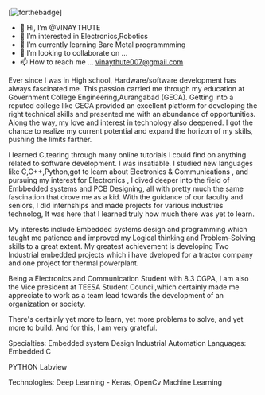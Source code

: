 [![forthebadge](https://forthebadge.com/images/badges/powered-by-electricity.svg)]

- 👋 Hi, I’m @VINAYTHUTE
- 👀 I’m interested in Electronics,Robotics
- 🌱 I’m currently learning Bare Metal programmming
- 💞️ I’m looking to collaborate on ...
- 📫 How to reach me ... vinaythute007@gmail.com

Ever since I was in High school, Hardware/software development has always fascinated me. This passion carried me through my education at Government College Engineering,Aurangabad (GECA). Getting into a reputed college like GECA provided an excellent platform for developing the right technical skills and presented me with an abundance of opportunities. Along the way, my love and interest in technology also deepened. I got the chance to realize my current potential and expand the horizon of my skills, pushing the limits farther.

I learned C,tearing through many online tutorials I could find on anything related to software development. I was insatiable. I studied new languages like C,C++,Python,got to learn about Electronics & Communications , and pursuing my interest for Electronics , I dived deeper into the field of Embbedded systems and PCB Designing, all with pretty much the same fascination that drove me as a kid. With the guidance of our faculty and seniors, I did internships and made projects for various industries technolog, It was here that I learned truly how much there was yet to learn.

My interests include Embedded systems design and programming which taught me patience and improved my Logical thinking and Problem-Solving skills to a great extent. My greatest achievement is developing Two Industrial embedded projects which i have dveloped for a tractor company and one project for thermal powerplant.

Being a Electronics and Communication Student with 8.3 CGPA, I am also the Vice president at TEESA Student Council,which certainly made me appreciate to work as a team lead towards the development of an organization or society.

There's certainly yet more to learn, yet more problems to solve, and yet more to build. And for this, I am very grateful.

Specialties:
Embedded system Design 
Industrial Automation 
Languages:
Embedded C

PYTHON
Labview

Technologies:
Deep Learning - Keras, OpenCv
Machine Learning 
<!---
VINAYTHUTE/VINAYTHUTE is a ✨ special ✨ repository because its `README.md` (this file) appears on your GitHub profile.
You can click the Preview link to take a look at your changes.
--->
